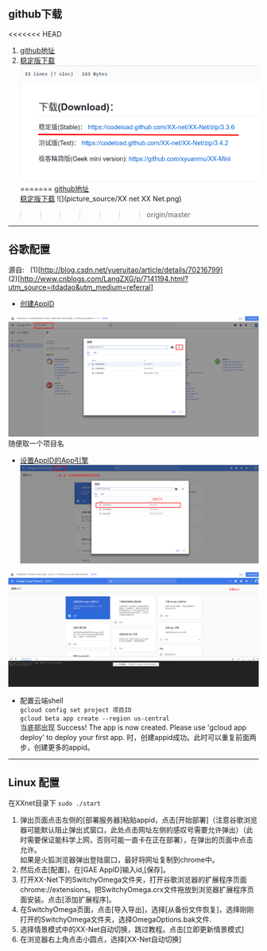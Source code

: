 ## github下载  
<<<<<<< HEAD
1. [github地址](https://github.com/XX-net/XX-Net.git)  
2. [稳定版下载](https://codeload.github.com/XX-net/XX-Net/zip/3.3.6)  
![](picture_source/Net.png)
=======
[github地址](https://github.com/XX-net/XX-Net.git)  
[稳定版下载](https://codeload.github.com/XX-net/XX-Net/zip/3.3.6)
![](picture_source/XX net XX Net.png)
>>>>>>> origin/master
----------------------------------------------
## 谷歌配置
源自:   
(1)[http://blog.csdn.net/yueruitao/article/details/70216799]   
(2)[http://www.cnblogs.com/LangZXG/p/7141194.html?utm_source=itdadao&utm_medium=referral]  

- [创建AppID](https://console.developers.google.com)  

![](picture_source/ScienceNet2.png)
随便取一个项目名  
- [设置AppID的App引擎](https://console.cloud.google.com/start)  
![](picture_source/ID.png)

![](picture_source/cloudshell.png)
- 配置云端shell  
` gcloud config set project 项目ID `  
`gcloud beta app create --region us-central`   
当底部出现 Success! The app is now created. Please use 'gcloud app deploy' to deploy your first app. 时，创建appid成功。此时可以重复前面两步，创建更多的appid。   
-------------------------------------------
## Linux 配置
在XXnet目录下
`sudo ./start`

1. 弹出页面点击左侧的[部署服务器]粘贴appid，点击[开始部署]（注意谷歌浏览器可能默认阻止弹出式窗口，此处点击网址左侧的感叹号需要允许弹出）（此时需要保证能科学上网，否则可能一直卡在正在部署），在弹出的页面中点击允许。  
如果是火狐浏览器弹出登陆窗口，最好将网址复制到chrome中。  
2. 然后点击[配置]，在[GAE AppID]输入id,[保存]。
2. 打开XX-Net下的SwitchyOmega文件夹，打开谷歌浏览器的扩展程序页面chrome://extensions。把SwitchyOmega.crx文件拖放到浏览器扩展程序页面安装。点击[添加扩展程序]。  
3. 在SwitchyOmega页面，点击[导入导出]，选择[从备份文件恢复]，选择刚刚打开的SwitchyOmega文件夹，选择OmegaOptions.bak文件.  
4. 选择情景模式中的XX-Net自动切换，跳过教程。点击[立即更新情景模式]  
5. 在浏览器右上角点击小圆点，选择[XX-Net自动切换]  


